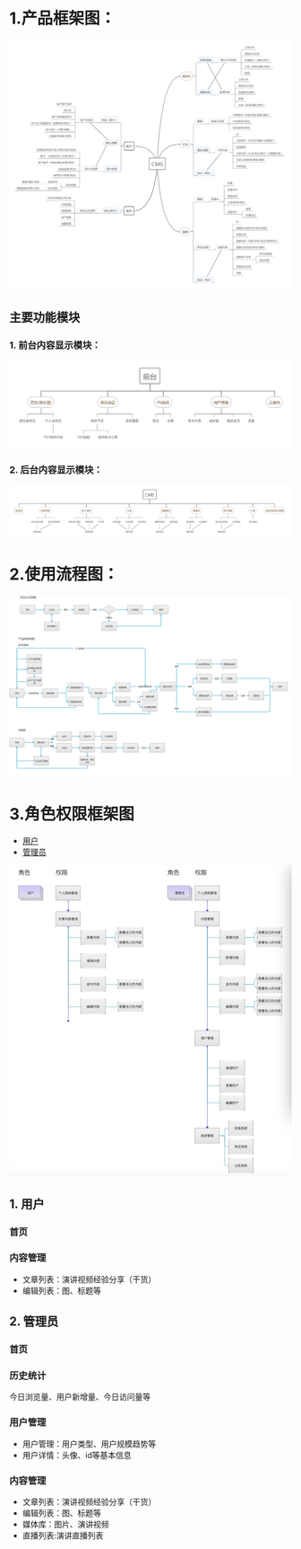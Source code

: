
# 1.产品框架图：
![CMS架构图](images/CMS架构图.png)
## 主要功能模块
### 1. 前台内容显示模块：
![CMS前台模块图](images/前台模块.png)
### 2. 后台内容显示模块：
![CMS后台模块图](images/CMS后台模块.png)

# 2.使用流程图：
![Image text](./images/cms流程图.jpg)  

# 3.角色权限框架图
* [用户](https://bingxin70aa.github.io/T-talk_role_framework/#g=1&p=%E9%A6%96%E9%A1%B5)
* [管理员](https://bingxin70aa.github.io/T-talk_role_framework/#g=1&p=%E9%A6%96%E9%A1%B5_1)


![角色权限框架图](https://github.com/bingxin70aa/T-talk_role_framework/blob/master/t-talk%E8%A7%92%E8%89%B2%E6%A1%86%E6%9E%B6.jpeg?raw=true)

## 1. 用户
### 首页
### 内容管理
* 文章列表：演讲视频经验分享（干货）
* 编辑列表：图、标题等

## 2. 管理员
### 首页
### 历史统计
今日浏览量、用户新增量、今日访问量等
### 用户管理
* 用户管理：用户类型、用户规模趋势等
* 用户详情：头像、id等基本信息
### 内容管理
* 文章列表：演讲视频经验分享（干货）
* 编辑列表：图、标题等
* 媒体库：图片、演讲视频
* 直播列表:演讲直播列表




